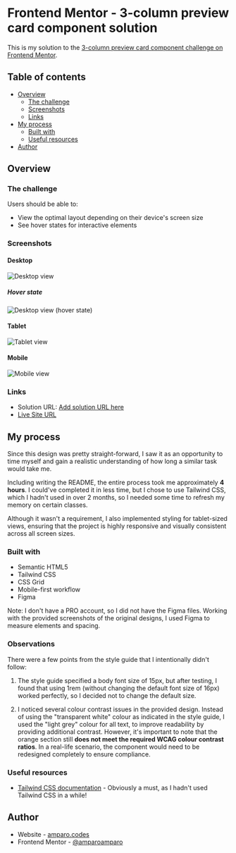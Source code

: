 # Frontend Mentor - 3-column preview card component solution

This is my solution to the [3-column preview card component challenge on Frontend Mentor](https://www.frontendmentor.io/challenges/3column-preview-card-component-pH92eAR2-).

## Table of contents

- [Overview](#overview)
  - [The challenge](#the-challenge)
  - [Screenshots](#screenshots)
  - [Links](#links)
- [My process](#my-process)
  - [Built with](#built-with)
  - [Useful resources](#useful-resources)
- [Author](#author)

## Overview

### The challenge

Users should be able to:

- View the optimal layout depending on their device's screen size
- See hover states for interactive elements

### Screenshots

#### Desktop

![Desktop view](./images/screenshots/desktop-1440px-view.png)

##### Hover state

![Desktop view (hover state)](./images/screenshots/desktop-1440px-view-hover-state.png)

#### Tablet

![Tablet view](./images/screenshots/tablet-768px-view.png)

#### Mobile

![Mobile view](./images/screenshots/mobile-375px-view.png)

### Links

- Solution URL: [Add solution URL here](https://your-solution-url.com)
- [Live Site URL](https://amparoamparo.github.io/frontendmentor-3-column-preview-card/)

## My process

Since this design was pretty straight-forward, I saw it as an opportunity to time myself and gain a realistic understanding of how long a similar task would take me.

Including writing the README, the entire process took me approximately **4 hours**. I could've completed it in less time, but I chose to use Tailwind CSS, which I hadn't used in over 2 months, so I needed some time to refresh my memory on certain classes.

Although it wasn't a requirement, I also implemented styling for tablet-sized views, ensuring that the project is highly responsive and visually consistent across all screen sizes.

### Built with

- Semantic HTML5
- Tailwind CSS
- CSS Grid
- Mobile-first workflow
- Figma

Note: I don't have a PRO account, so I did not have the Figma files. Working with the provided screenshots of the original designs, I used Figma to measure elements and spacing.

### Observations

There were a few points from the style guide that I intentionally didn't follow:

1. The style guide specified a body font size of 15px, but after testing, I found that using 1rem (without changing the default font size of 16px) worked perfectly, so I decided not to change the default size.

2. I noticed several colour contrast issues in the provided design. Instead of using the "transparent white" colour as indicated in the style guide, I used the "light grey" colour for all text, to improve readability by providing additional contrast. However, it's important to note that the orange section still **does not meet the required WCAG colour contrast ratios**. In a real-life scenario, the component would need to be redesigned completely to ensure compliance.

### Useful resources

- [Tailwind CSS documentation](https://tailwindcss.com/docs) - Obviously a must, as I hadn't used Tailwind CSS in a while!

## Author

- Website - [amparo.codes](https://amparo.codes)
- Frontend Mentor - [@amparoamparo](https://www.frontendmentor.io/profile/amparoamparo)
